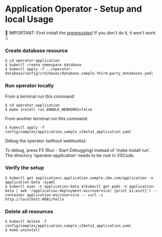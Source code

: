 # Application Operator - Setup and local Usage

🔴 IMPORTANT: First install the [prerequistes](Prerequisites.md)! If you don't do it, it won't work :)

### Create database resource

```
$ cd operator-application
$ kubectl create namespace database
$ kubectl apply -f ../operator-database/config/crd/bases/database.sample.third.party_databases.yaml
```

### Run operator locally

From a terminal run this command:

```
$ cd operator-application
$ make install run ENABLE_WEBHOOKS=false
```

From another terminal run this command:

```
$ kubectl apply -f config/samples/application.sample_v1beta1_application.yaml
```

Debug the operator (without webhooks):

To debug, press F5 (Run - Start Debugging) instead of 'make install run'. The directory 'operator-application' needs to be root in VSCode.

### Verify the setup

```
$ kubectl get applications.application.sample.ibm.com/application -n application-beta -oyaml
$ kubectl exec -n application-beta $(kubectl get pods -n application-beta | awk '/application-deployment-microservice/ {print $1;exit}') --container application-microservice -- curl -s http://localhost:8081/hello
```

### Delete all resources

```
$ kubectl delete -f config/samples/application.sample_v1beta1_application.yaml
$ make uninstall
```